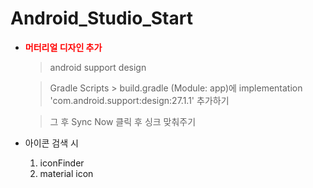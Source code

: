 # Android_Studio_Start

* **<font color="red">머터리얼 디자인 추가</font>** 
  > android support design

  > Gradle Scripts > build.gradle (Module: app)에 implementation 'com.android.support:design:27.1.1' 추가하기

  > 그 후 Sync Now 클릭 후 싱크 맞춰주기

* 아이콘 검색 시
  1. iconFinder
  2. material icon  
